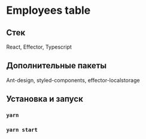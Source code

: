 # Employees table

## Стек

React, Effector, Typescript

## Дополнительные пакеты

Ant-design, styled-components, effector-localstorage

## Установка и запуск

### `yarn`

### `yarn start`